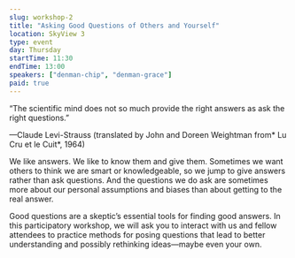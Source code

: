 ```yaml
---
slug: workshop-2
title: "Asking Good Questions of Others and Yourself"
location: SkyView 3
type: event
day: Thursday
startTime: 11:30
endTime: 13:00
speakers: ["denman-chip", "denman-grace"]
paid: true
---
```


“The scientific mind does not so much provide the right answers as ask the right questions.”

—Claude Levi-Strauss (translated by John and Doreen Weightman from* Lu Cru et le Cuit*, 1964)

We like answers. We like to know them and give them. Sometimes we want others to think we are smart or knowledgeable, so we jump to give answers rather than ask questions. And the questions we do ask are sometimes more about our personal assumptions and biases than about getting to the real answer.

Good questions are a skeptic’s essential tools for finding good answers. In this participatory workshop, we will ask you to interact with us and fellow attendees to practice methods for posing questions that lead to better understanding and possibly rethinking ideas—maybe even your own.
